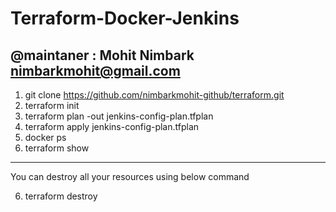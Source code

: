 # Terraform-Docker-Jenkins

@maintaner : Mohit Nimbark nimbarkmohit@gmail.com
---------------------------------------------------

1. git clone https://github.com/nimbarkmohit-github/terraform.git
2. terraform init
3. terraform plan -out jenkins-config-plan.tfplan
4. terraform apply jenkins-config-plan.tfplan
5. docker ps
6. terraform show

--------------------------------------------------
You can destroy all your resources using below command

6. terraform destroy
